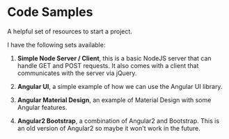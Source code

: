 # Code Samples

A helpful set of resources to start a project.

I have the following sets available:

1. **Simple Node Server / Client**, this is a basic NodeJS server that can handle GET and POST requests. It also comes with a client that communicates with the server via jQuery.

2. **Angular UI**, a simple example of how we can use the Angular UI library.

3. **Angular Material Design**, an example of Material Design with some Angular features.

4. **Angular2 Bootstrap**, a combination of Angular2 and Bootstrap. This is an old version of Angular2 so maybe it won't work in the future.